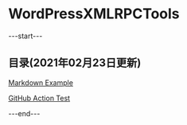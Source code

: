 # WordPressXMLRPCTools

---start---
## 目录(2021年02月23日更新)
[Markdown Example](https://wp.moezx.cc/2021/02/23/markdown-example/)

[GitHub Action Test](https://wp.moezx.cc/2021/02/23/github-action-test/)

---end---
